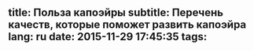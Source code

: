 title: Польза капоэйры
subtitle: Перечень качеств, которые поможет развить капоэйра 
lang: ru
date: 2015-11-29 17:45:35
tags:
---
